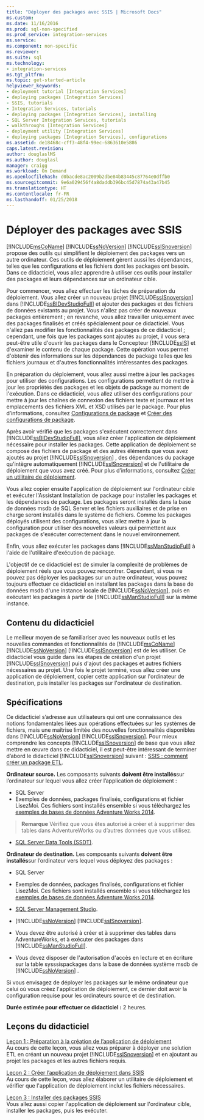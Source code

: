 ```yaml
---
title: "Déployer des packages avec SSIS | Microsoft Docs"
ms.custom: 
ms.date: 11/16/2016
ms.prod: sql-non-specified
ms.prod_service: integration-services
ms.service: 
ms.component: non-specific
ms.reviewer: 
ms.suite: sql
ms.technology:
- integration-services
ms.tgt_pltfrm: 
ms.topic: get-started-article
helpviewer_keywords:
- deployment tutorial [Integration Services]
- deploying packages [Integration Services]
- SSIS, tutorials
- Integration Services, tutorials
- deploying packages [Integration Services], installing
- SQL Server Integration Services, tutorials
- walkthroughs [Integration Services]
- deployment utility [Integration Services]
- deploying packages [Integration Services], configurations
ms.assetid: de18468c-cff3-48f4-99ec-6863610e5886
caps.latest.revision: 
author: douglaslMS
ms.author: douglasl
manager: craigg
ms.workload: On Demand
ms.openlocfilehash: d0bacde8ac2009b2dbe84b83445c87764e0dffb0
ms.sourcegitcommit: 9e6a029456f4a8daddb396bc45d7874a43a47b45
ms.translationtype: HT
ms.contentlocale: fr-FR
ms.lasthandoff: 01/25/2018
---
```

# <a name="deploy-packages-with-ssis"></a>Déployer des packages avec SSIS
[!INCLUDE[msCoName](../includes/msconame-md.md)] [!INCLUDE[ssNoVersion](../includes/ssnoversion-md.md)] [!INCLUDE[ssISnoversion](../includes/ssisnoversion-md.md)] propose des outils qui simplifient le déploiement des packages vers un autre ordinateur. Ces outils de déploiement gèrent aussi les dépendances, telles que les configurations et les fichiers dont les packages ont besoin. Dans ce didacticiel, vous allez apprendre à utiliser ces outils pour installer des packages et leurs dépendances sur un ordinateur cible.    
    
Pour commencer, vous allez effectuer les tâches de préparation du déploiement. Vous allez créer un nouveau projet [!INCLUDE[ssISnoversion](../includes/ssisnoversion-md.md)] dans [!INCLUDE[ssBIDevStudioFull](../includes/ssbidevstudiofull-md.md)] et ajouter des packages et des fichiers de données existants au projet. Vous n'allez pas créer de nouveaux packages entièrement ; en revanche, vous allez travailler uniquement avec des packages finalisés et créés spécialement pour ce didacticiel. Vous n'allez pas modifier les fonctionnalités des packages de ce didacticiel ; cependant, une fois que les packages sont ajoutés au projet, il vous sera peut-être utile d'ouvrir les packages dans le Concepteur [!INCLUDE[ssIS](../includes/ssis-md.md)] et d'examiner le contenu de chaque package. Cette opération vous permet d'obtenir des informations sur les dépendances de package telles que les fichiers journaux et d'autres fonctionnalités intéressantes des packages.    
    
En préparation du déploiement, vous allez aussi mettre à jour les packages pour utiliser des configurations. Les configurations permettent de mettre à jour les propriétés des packages et les objets de package au moment de l'exécution. Dans ce didacticiel, vous allez utiliser des configurations pour mettre à jour les chaînes de connexion des fichiers texte et journaux et les emplacements des fichiers XML et XSD utilisés par le package. Pour plus d’informations, consultez [Configurations de package](../integration-services/packages/package-configurations.md) et [Créer des configurations de package](../integration-services/packages/create-package-configurations.md).    
    
Après avoir vérifié que les packages s'exécutent correctement dans [!INCLUDE[ssBIDevStudioFull](../includes/ssbidevstudiofull-md.md)], vous allez créer l'application de déploiement nécessaire pour installer les packages. Cette application de déploiement se compose des fichiers de package et des autres éléments que vous avez ajoutés au projet [!INCLUDE[ssISnoversion](../includes/ssisnoversion-md.md)] , des dépendances du package qu'intègre automatiquement [!INCLUDE[ssISnoversion](../includes/ssisnoversion-md.md)] et de l'utilitaire de déploiement que vous avez créé. Pour plus d’informations, consultez [Créer un utilitaire de déploiement](../integration-services/packages/create-a-deployment-utility.md).    
    
Vous allez copier ensuite l'application de déploiement sur l'ordinateur cible et exécuter l'Assistant Installation de package pour installer les packages et les dépendances de package. Les packages seront installés dans la base de données msdb de SQL Server et les fichiers auxiliaires et de prise en charge seront installés dans le système de fichiers. Comme les packages déployés utilisent des configurations, vous allez mettre à jour la configuration pour utiliser des nouvelles valeurs qui permettent aux packages de s'exécuter correctement dans le nouvel environnement.    
    
Enfin, vous allez exécuter les packages dans [!INCLUDE[ssManStudioFull](../includes/ssmanstudiofull-md.md)] à l'aide de l'utilitaire d'exécution de package.    
    
L'objectif de ce didacticiel est de simuler la complexité de problèmes de déploiement réels que vous pouvez rencontrer. Cependant, si vous ne pouvez pas déployer les packages sur un autre ordinateur, vous pouvez toujours effectuer ce didacticiel en installant les packages dans la base de données msdb d'une instance locale de [!INCLUDE[ssNoVersion](../includes/ssnoversion-md.md)], puis en exécutant les packages à partir de [!INCLUDE[ssManStudioFull](../includes/ssmanstudiofull-md.md)] sur la même instance.    
    
## <a name="what-you-will-learn"></a>Contenu du didacticiel    
Le meilleur moyen de se familiariser avec les nouveaux outils et les nouvelles commandes et fonctionnalités de [!INCLUDE[msCoName](../includes/msconame-md.md)] [!INCLUDE[ssNoVersion](../includes/ssnoversion-md.md)] [!INCLUDE[ssISnoversion](../includes/ssisnoversion-md.md)] est de les utiliser. Ce didacticiel vous guide dans les étapes de création d'un projet [!INCLUDE[ssISnoversion](../includes/ssisnoversion-md.md)] puis d'ajout des packages et autres fichiers nécessaires au projet. Une fois le projet terminé, vous allez créer une application de déploiement, copier cette application sur l'ordinateur de destination, puis installer les packages sur l'ordinateur de destination.    
    
## <a name="requirements"></a>Spécifications    
Ce didacticiel s’adresse aux utilisateurs qui ont une connaissance des notions fondamentales liées aux opérations effectuées sur les systèmes de fichiers, mais une maîtrise limitée des nouvelles fonctionnalités disponibles dans [!INCLUDE[ssNoVersion](../includes/ssnoversion-md.md)] [!INCLUDE[ssISnoversion](../includes/ssisnoversion-md.md)]. Pour mieux comprendre les concepts [!INCLUDE[ssISnoversion](../includes/ssisnoversion-md.md)] de base que vous allez mettre en œuvre dans ce didacticiel, il est peut-être intéressant de terminer d’abord le didacticiel [!INCLUDE[ssISnoversion](../includes/ssisnoversion-md.md)] suivant : [SSIS : comment créer un package ETL](../integration-services/ssis-how-to-create-an-etl-package.md).    
    
**Ordinateur source.** Les composants suivants **doivent être installés**sur l’ordinateur sur lequel vous allez créer l’application de déploiement :
- SQL Server  
- Exemples de données, packages finalisés, configurations et fichier LisezMoi. Ces fichiers sont installés ensemble si vous téléchargez les [exemples de bases de données Adventure Works 2014](https://msftdbprodsamples.codeplex.com/releases/view/125550).     
> **Remarque** Vérifiez que vous êtes autorisé à créer et à supprimer des tables dans AdventureWorks ou d’autres données que vous utilisez.         
    
-   [SQL Server Data Tools (SSDT)](../ssdt/download-sql-server-data-tools-ssdt.md).    
    
**Ordinateur de destination.** Les composants suivants **doivent être installés**sur l’ordinateur vers lequel vous déployez des packages :    
    
- SQL Server
- Exemples de données, packages finalisés, configurations et fichier LisezMoi. Ces fichiers sont installés ensemble si vous téléchargez les [exemples de bases de données Adventure Works 2014](https://msftdbprodsamples.codeplex.com/releases/view/125550). 
    
- [SQL Server Management Studio](../ssms/download-sql-server-management-studio-ssms.md).    
    
-   [!INCLUDE[ssNoVersion](../includes/ssnoversion-md.md)] [!INCLUDE[ssISnoversion](../includes/ssisnoversion-md.md)].    
    
-   Vous devez être autorisé à créer et à supprimer des tables dans AdventureWorks, et à exécuter des packages dans [!INCLUDE[ssManStudioFull](../includes/ssmanstudiofull-md.md)].    
    
-   Vous devez disposer de l'autorisation d'accès en lecture et en écriture sur la table sysssispackages dans la base de données système msdb de [!INCLUDE[ssNoVersion](../includes/ssnoversion-md.md)] .    
    
Si vous envisagez de déployer les packages sur le même ordinateur que celui où vous créez l'application de déploiement, ce dernier doit avoir la configuration requise pour les ordinateurs source et de destination.    
    
**Durée estimée pour effectuer ce didacticiel :** 2 heures.    
    
## <a name="lessons-in-this-tutorial"></a>Leçons du didacticiel    
[Leçon 1 : Préparation à la création de l’application de déploiement](../integration-services/lesson-1-preparing-to-create-the-deployment-bundle.md)    
Au cours de cette leçon, vous allez vous préparer à déployer une solution ETL en créant un nouveau projet [!INCLUDE[ssISnoversion](../includes/ssisnoversion-md.md)] et en ajoutant au projet les packages et les autres fichiers requis.    
    
[Leçon 2 : Créer l’application de déploiement dans SSIS](../integration-services/lesson-2-create-the-deployment-bundle-in-ssis.md)    
Au cours de cette leçon, vous allez élaborer un utilitaire de déploiement et vérifier que l'application de déploiement inclut les fichiers nécessaires.    
    
[Leçon 3 : Installer des packages SSIS](../integration-services/lesson-3-install-ssis-packages.md)    
Vous allez aussi copier l'application de déploiement sur l'ordinateur cible, installer les packages, puis les exécuter.    
    

